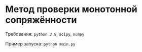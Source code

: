 # Метод проверки монотонной сопряжённости
Требования: `python 3.8`, `scipy`, `numpy`

Пример запуска: `python main.py`
